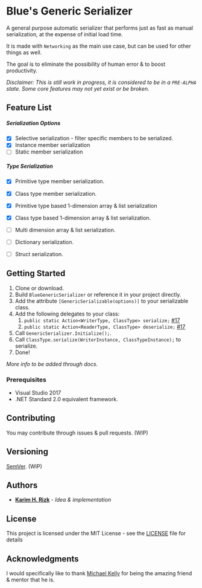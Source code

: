 # Blue's Generic Serializer

A general purpose automatic serializer that performs just as fast as manual serialization, at the expense of initial load time.

It is made with `Networking` as the main use case, but can be used for other things as well.

The goal is to eliminate the possibility of human error & to boost productivity.

*Disclaimer: This is still work in progress, it is considered to be in a `PRE-ALPHA` state. Some core features may not yet exist or be broken.*

## Feature List

##### Serialization Options
- [x] Selective serialization - filter specific members to be serialized.
- [x] Instance member serialization
- [ ] Static member serialization

##### Type Serialization
- [x] Primitive type member serialization.
- [x] Class type member serialization.
- [x] Primitive type based 1-dimension array & list serialization
- [x] Class type based 1-dimension array & list serialization.
- [ ] Multi dimension array & list serialization.
- [ ] Dictionary serialization.
- [ ] Struct serialization.


## Getting Started

1. Clone or download.
2. Build `BlueGenericSerializer` or reference it in your project directly.
3. Add the attribute `[GenericSerializable(options)]` to your serializable class.
4. Add the following delegates to your class:
	1. `public static Action<WriterType, ClassType> serialize;` [#17](https://github.com/Reousa/BlueGenericSerializer/issues/17)
	2. `public static Action<ReaderType, ClassType> deserialize;` [#17](https://github.com/Reousa/BlueGenericSerializer/issues/17)
5. Call `GenericSerializer.Initialize();`.
6. Call `ClassType.serialize(WriterInstance, ClassTypeInstance);` to serialize.
7. Done!

*More info to be added through docs.*

### Prerequisites

* Visual Studio 2017
* .NET Standard 2.0 equivalent framework.


## Contributing

You may contribute through issues & pull requests. (WIP)

## Versioning

[SemVer](http://semver.org/). (WIP)

## Authors

* **[Karim H. Rizk](https://github.com/Reousa)** - *Idea & implementation*

## License

This project is licensed under the MIT License - see the [LICENSE](LICENSE) file for details

## Acknowledgments

I would specifically like to thank [Michael Kelly](https://github.com/Michael-Kelley) for being the amazing friend & mentor that he is.
